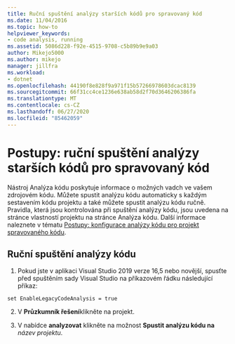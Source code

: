 ```yaml
---
title: Ruční spuštění analýzy starších kódů pro spravovaný kód
ms.date: 11/04/2016
ms.topic: how-to
helpviewer_keywords:
- code analysis, running
ms.assetid: 5086d228-f92e-4515-9708-c5b89b9e9a03
author: Mikejo5000
ms.author: mikejo
manager: jillfra
ms.workload:
- dotnet
ms.openlocfilehash: 44190f8e828f9a971f15b57266978603dcac8139
ms.sourcegitcommit: 66f31cc4ce1236e638ab58d2f70d3646206386fa
ms.translationtype: MT
ms.contentlocale: cs-CZ
ms.lasthandoff: 06/27/2020
ms.locfileid: "85462059"
---
```

# <a name="how-to-run-legacy-code-analysis-manually-for-managed-code"></a>Postupy: ruční spuštění analýzy starších kódů pro spravovaný kód
Nástroj Analýza kódu poskytuje informace o možných vadch ve vašem zdrojovém kódu. Můžete spustit analýzu kódu automaticky s každým sestavením kódu projektu a také můžete spustit analýzu kódu ručně. Pravidla, která jsou kontrolována při spuštění analýzy kódu, jsou uvedena na stránce vlastností projektu na stránce Analýza kódu. Další informace naleznete v tématu [Postupy: konfigurace analýzy kódu pro projekt spravovaného kódu](../code-quality/how-to-configure-code-analysis-for-a-managed-code-project.md).

## <a name="to-run-code-analysis-manually"></a>Ruční spuštění analýzy kódu

1. Pokud jste v aplikaci Visual Studio 2019 verze 16,5 nebo novější, spusťte před spuštěním sady Visual Studio na příkazovém řádku následující příkaz:

```
set EnableLegacyCodeAnalysis = true
```

2. V **Průzkumník řešení**klikněte na projekt.

3. V nabídce **analyzovat** klikněte na možnost **Spustit analýzu kódu na** *název projektu*.

